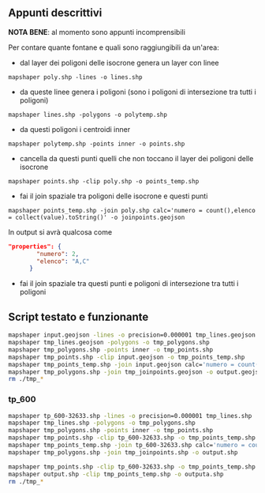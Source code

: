 ## Appunti descrittivi

**NOTA BENE**: al momento sono appunti incomprensibili

Per contare quante fontane e quali sono raggiungibili da un'area:

- dal layer dei poligoni delle isocrone genera un layer con linee

```
mapshaper poly.shp -lines -o lines.shp
```

- da queste linee genera i poligoni (sono i poligoni di intersezione tra tutti i poligoni)

```
mapshaper lines.shp -polygons -o polytemp.shp
```

- da questi poligoni i centroidi inner

```
mapshaper polytemp.shp -points inner -o points.shp
```

- cancella da questi punti quelli che non toccano il layer dei poligoni delle isocrone

```
mapshaper points.shp -clip poly.shp -o points_temp.shp
```

- fai il join spaziale tra poligoni delle isocrone e questi punti

```
mapshaper points_temp.shp -join poly.shp calc='numero = count(),elenco = collect(value).toString()' -o joinpoints.geojson
```

In output si avrà qualcosa come

```json
"properties": {
        "numero": 2,
        "elenco": "A,C"
      }
```

- fai il join spaziale tra questi punti e poligoni di intersezione tra tutti i poligoni


## Script testato e funzionante

```bash
mapshaper input.geojson -lines -o precision=0.000001 tmp_lines.geojson
mapshaper tmp_lines.geojson -polygons -o tmp_polygons.shp
mapshaper tmp_polygons.shp -points inner -o tmp_points.shp
mapshaper tmp_points.shp -clip input.geojson -o tmp_points_temp.shp
mapshaper tmp_points_temp.shp -join input.geojson calc='numero = count(),elenco = collect(value).toString()' -o tmp_joinpoints.geojson
mapshaper tmp_polygons.shp -join tmp_joinpoints.geojson -o output.geojson
rm ./tmp_*
```

### tp_600

```bash
mapshaper tp_600-32633.shp -lines -o precision=0.000001 tmp_lines.shp
mapshaper tmp_lines.shp -polygons -o tmp_polygons.shp
mapshaper tmp_polygons.shp -points inner -o tmp_points.shp
mapshaper tmp_points.shp -clip tp_600-32633.shp -o tmp_points_temp.shp
mapshaper tmp_points_temp.shp -join tp_600-32633.shp calc='numero = count(),elenco = collect(ID).toString()' -o tmp_joinpoints.shp
mapshaper tmp_polygons.shp -join tmp_joinpoints.shp -o output.shp

mapshaper tmp_points.shp -clip tp_600-32633.shp -o tmp_points_temp.shp
mapshaper output.shp -clip tmp_points_temp.shp -o outputa.shp
rm ./tmp_*
```
